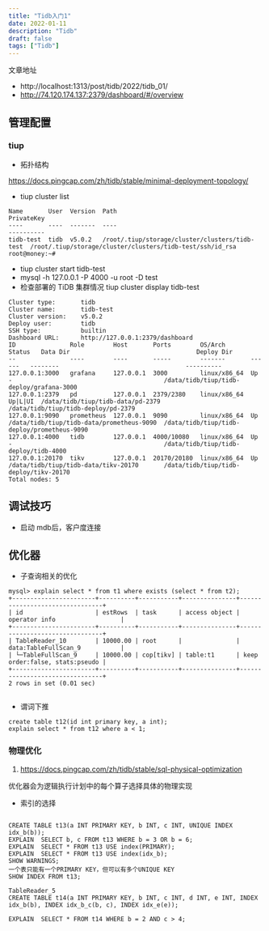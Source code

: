 ```yaml
---
title: "Tidb入门1"
date: 2022-01-11
description: "Tidb"
draft: false
tags: ["Tidb"]
---
```

文章地址

- http://localhost:1313/post/tidb/2022/tidb_01/
- http://74.120.174.137:2379/dashboard/#/overview


## 管理配置

### tiup

- 拓扑结构

https://docs.pingcap.com/zh/tidb/stable/minimal-deployment-topology/

- tiup cluster list

~~~
Name       User  Version  Path                                            PrivateKey
----       ----  -------  ----                                            ----------
tidb-test  tidb  v5.0.2   /root/.tiup/storage/cluster/clusters/tidb-test  /root/.tiup/storage/cluster/clusters/tidb-test/ssh/id_rsa
root@money:~#

~~~
- tiup cluster start tidb-test 
- mysql -h 127.0.0.1 -P 4000 -u root -D test
- 检查部署的 TiDB 集群情况
 tiup cluster display tidb-test

~~~
Cluster type:       tidb
Cluster name:       tidb-test
Cluster version:    v5.0.2
Deploy user:        tidb
SSH type:           builtin
Dashboard URL:      http://127.0.0.1:2379/dashboard
ID               Role        Host       Ports        OS/Arch       Status   Data Dir                                   Deploy Dir
--               ----        ----       -----        -------       ------   --------                                   ----------
127.0.0.1:3000   grafana     127.0.0.1  3000         linux/x86_64  Up       -                                          /data/tidb/tiup/tidb-deploy/grafana-3000
127.0.0.1:2379   pd          127.0.0.1  2379/2380    linux/x86_64  Up|L|UI  /data/tidb/tiup/tidb-data/pd-2379          /data/tidb/tiup/tidb-deploy/pd-2379
127.0.0.1:9090   prometheus  127.0.0.1  9090         linux/x86_64  Up       /data/tidb/tiup/tidb-data/prometheus-9090  /data/tidb/tiup/tidb-deploy/prometheus-9090
127.0.0.1:4000   tidb        127.0.0.1  4000/10080   linux/x86_64  Up       -                                          /data/tidb/tiup/tidb-deploy/tidb-4000
127.0.0.1:20170  tikv        127.0.0.1  20170/20180  linux/x86_64  Up       /data/tidb/tiup/tidb-data/tikv-20170       /data/tidb/tiup/tidb-deploy/tikv-20170
Total nodes: 5

~~~


## 调试技巧

- 启动 mdb后，客户度连接

## 优化器
- 子查询相关的优化
~~~
mysql> explain select * from t1 where exists (select * from t2);
+-----------------------+----------+-----------+---------------+--------------------------------+
| id                    | estRows  | task      | access object | operator info                  |
+-----------------------+----------+-----------+---------------+--------------------------------+
| TableReader_10        | 10000.00 | root      |               | data:TableFullScan_9           |
| └─TableFullScan_9     | 10000.00 | cop[tikv] | table:t1      | keep order:false, stats:pseudo |
+-----------------------+----------+-----------+---------------+--------------------------------+
2 rows in set (0.01 sec)


~~~

- 谓词下推

~~~
create table t12(id int primary key, a int);
explain select * from t12 where a < 1;

~~~

### 物理优化
1.  https://docs.pingcap.com/zh/tidb/stable/sql-physical-optimization

 优化器会为逻辑执行计划中的每个算子选择具体的物理实现 
- 索引的选择
~~~

CREATE TABLE t13(a INT PRIMARY KEY, b INT, c INT, UNIQUE INDEX idx_b(b));
EXPLAIN  SELECT b, c FROM t13 WHERE b = 3 OR b = 6;
EXPLAIN  SELECT * FROM t13 USE index(PRIMARY);
EXPLAIN  SELECT * FROM t13 USE index(idx_b);
SHOW WARNINGS;
一个表只能有一个PRIMARY KEY，但可以有多个UNIQUE KEY 
SHOW INDEX FROM t13;

TableReader_5
CREATE TABLE t14(a INT PRIMARY KEY, b INT, c INT, d INT, e INT, INDEX idx_b(b), INDEX idx_b_c(b, c), INDEX idx_e(e));

EXPLAIN  SELECT * FROM t14 WHERE b = 2 AND c > 4;
~~~